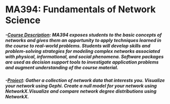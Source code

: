# MA394: Fundamentals of Network Science

##### -<ins>Course Description</ins>: MA394 exposes students to the basic concepts of networks and gives them an opportunity to apply techniques learned in the course to real-world problems. Students will develop skills and problem-solving strategies for modeling complex networks associated with physical, informational, and social phenomena. Software packages are used as decision support tools to investigate application problems and augment understanding of the course material.
##### -<ins>Project</ins>: Gather a collection of network data that interests you. Visualize your network using Gephi. Create a null model for your network using NetworkX.Visualize and compare network degree distributions using NetworkX.
